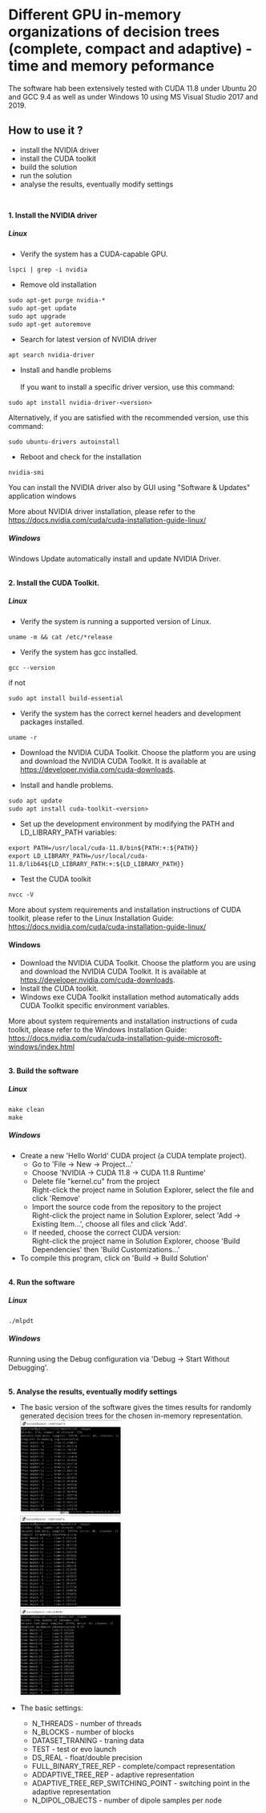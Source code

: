 # Different GPU in-memory organizations of decision trees (complete, compact and adaptive) - time and memory peformance
The software hab been extensively tested with CUDA 11.8 under Ubuntu 20 and GCC 9.4 as well as under Windows 10 using MS Visual Studio 2017 and 2019.

## How to use it ?
- install the NVIDIA driver
- install the CUDA toolkit
- build the solution
- run the solution
- analyse the results, eventually modify settings
<BR/>

**1. Install the NVIDIA driver**
##### Linux
- Verify the system has a CUDA-capable GPU.
```
lspci | grep -i nvidia
```

- Remove old installation
```
sudo apt-get purge nvidia-*
sudo apt-get update 
sudo apt upgrade
sudo apt-get autoremove
```

- Search for latest version of NVIDIA driver
```
apt search nvidia-driver
```

- Install and handle problems <br/>  
If you want to install a specific driver version, use this command:
```
sudo apt install nvidia-driver-<version>
```
Alternatively, if you are satisfied with the recommended version, use this command:
```
sudo ubuntu-drivers autoinstall
```

- Reboot and check for the installation
```
nvidia-smi
```

You can install the NVIDIA driver also by GUI using "Software & Updates" application windows

More about NVIDIA driver installation, please refer to the 
https://docs.nvidia.com/cuda/cuda-installation-guide-linux/

##### Windows
Windows Update automatically install and update NVIDIA Driver. <BR/><BR/>

**2. Install the CUDA Toolkit.**

##### Linux
- Verify the system is running a supported version of Linux.
```
uname -m && cat /etc/*release
```

- Verify the system has gcc installed.
```
gcc --version
```
if not
```
sudo apt install build-essential
```

- Verify the system has the correct kernel headers and development packages installed.
```
uname -r
```

- Download the NVIDIA CUDA Toolkit.
Choose the platform you are using and download the NVIDIA CUDA Toolkit. It is available at https://developer.nvidia.com/cuda-downloads.


- Install and handle problems.
```
sudo apt update
sudo apt install cuda-toolkit-<version>
```

- Set up the development environment by modifying the PATH and LD_LIBRARY_PATH variables:
```
export PATH=/usr/local/cuda-11.8/bin${PATH:+:${PATH}}
export LD_LIBRARY_PATH=/usr/local/cuda-11.8/lib64${LD_LIBRARY_PATH:+:${LD_LIBRARY_PATH}}
```

- Test the CUDA toolkit
```
nvcc -V
```

More about system requirements and installation instructions of CUDA toolkit, please refer to the Linux Installation Guide:
https://docs.nvidia.com/cuda/cuda-installation-guide-linux/


#### Windows
- Download the NVIDIA CUDA Toolkit.
Choose the platform you are using and download the NVIDIA CUDA Toolkit. It is available at https://developer.nvidia.com/cuda-downloads.
- Install the CUDA toolkit.
- Windows exe CUDA Toolkit installation method automatically adds CUDA Toolkit specific environment variables.

More about system requirements and installation instructions of cuda toolkit, please refer to the Windows Installation Guide:
https://docs.nvidia.com/cuda/cuda-installation-guide-microsoft-windows/index.html
<BR/><BR/>

**3. Build the software**
##### Linux
```
make clean
make
```

##### Windows
- Create a new 'Hello World' CUDA project (a CUDA template project).
  * Go to 'File -> New -> Project…'
  * Choose 'NVIDIA -> CUDA 11.8 -> CUDA 11.8 Runtime'
  * Delete file "kernel.cu" from the project<BR/>
    Right-click the project name in Solution Explorer, select the file and click 'Remove'
  * Import the source code from the repository to the project<BR/>
    Right-click the project name in Solution Explorer, select 'Add -> Existing Item...', choose all files and click 'Add'.
  *  If needed, choose the correct CUDA version:<BR/>
     Right-click the project name in Solution Explorer, choose 'Build Dependencies' then 'Build Customizations...'
- To compile this program, click on 'Build -> Build Solution'
<BR/><BR/>

**4. Run the software**
##### Linux
```
./mlpdt
```

##### Windows
Running using the Debug configuration via 'Debug -> Start Without Debugging'.
<BR/><BR/>

**5. Analyse the results, eventually modify settings**
- The basic version of the software gives the times results for randomly generated decision trees for the chosen in-memory representation.<BR/>
<img src="/fig/complete_times.jpg" width="200"><BR/>
<img src="/fig/compact_times.jpg" width="200"><BR/>
<img src="/fig/adaptive_times.jpg" width="200"><BR/>

- The basic settings:
  * N_THREADS - number of threads
  * N_BLOCKS - number of blocks
  * DATASET_TRANING - traning data
  * TEST - test or evo launch
  * DS_REAL - float/double precision
  * FULL_BINARY_TREE_REP - complete/compact representation
  * ADDAPTIVE_TREE_REP - adaptive representation
  * ADAPTIVE_TREE_REP_SWITCHING_POINT - switching point in the adaptive representation
  * N_DIPOL_OBJECTS - number of dipole samples per node

